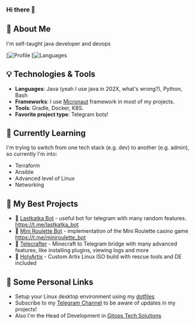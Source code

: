 ### Hi there 👋

## 🚀 About Me

I'm self-taught java developer and devops

[![Profile](https://github-readme-stats.vercel.app/api?username=Senderman&theme=tokyonight)
[![Languages](https://github-readme-stats.vercel.app/api/top-langs/?username=Senderman&theme=tokyonight&langs_count=3)

## 💡 Technologies & Tools

- **Languages**: Java (yeah I use java in 202X, what's wrong?), Python, Bash
- **Frameworks**: I use [Micronaut](https://micronaut.io) framework in most of my projects.
- **Tools**: Gradle, Docker, K8S.
- **Favorite project type**: Telegram bots!

## 🌱 Currently Learning

I'm trying to switch from one tech stack (e.g. dev) to another (e.g. admin), so currently I'm into:

- Terraform
- Ansible
- Advanced level of Linux
- Networking

## 🔗 My Best Projects

- 🤖 [Lastkatka Bot](https://github.com/Senderman/lastkatkabot) - useful bot for telegram with many random features. https://t.me/lastkatka_bot
- 🎰 [Mini Roulette Bot](https://github.com/Senderman/mini-roulette-bot) - implementation of the Mini Roulette casino game https://t.me/miniroulette_bot
- 🌻 [Telecrafter](https://github.com/Senderman/telecrafter) - Minecraft to Telegram bridge with many advanced features, like installing plugins, viewing logs and more
- 📀 [HolyArtix](https://github.com/Senderman/holyartix) - Custom Artix Linux ISO build with rescue tools and DE included

## 💬 Some Personal Links

- Setup your Linux desktop environment using my [dotfiles](https://github.com/Senderman/dotfiles)
- Subscribe to my [Telegram Channel](https://t.me/srobofactory) to be aware of updates in my projects!
- Also I'm the Head of Development in [Gitops Tech Solutions](https://gts.org.ua/)
